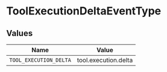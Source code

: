 # ToolExecutionDeltaEventType


## Values

| Name                   | Value                  |
| ---------------------- | ---------------------- |
| `TOOL_EXECUTION_DELTA` | tool.execution.delta   |